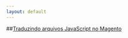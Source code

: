 ```yaml
---
layout: default
---
```

##[Traduzindo arquivos JavaScript no Magento](./tutorials/trad-js-magento.html)

